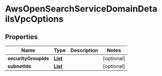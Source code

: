

# AwsOpenSearchServiceDomainDetailsVpcOptions


## Properties

| Name | Type | Description | Notes |
|------------ | ------------- | ------------- | -------------|
|**securityGroupIds** | [**List**](List.md) |  |  [optional] |
|**subnetIds** | [**List**](List.md) |  |  [optional] |



